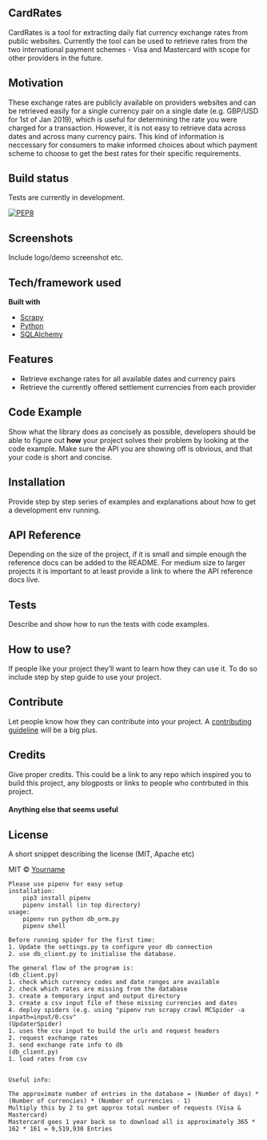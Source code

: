 ## CardRates
CardRates is a tool for extracting daily fiat currency exchange rates from public websites. Currently the tool can be used to retrieve rates from the two international payment schemes - Visa and Mastercard with scope for other providers in the future.

## Motivation
These exchange rates are publicly available on providers websites and can be retrieved easily for a single currency pair on a single date (e.g. GBP/USD for 1st of Jan 2019), which is useful for determining the rate you were charged for a transaction. However, it is not easy to retrieve data across dates and across many currency pairs. This kind of information is neccessary for consumers to make informed choices about which payment scheme to choose to get the best rates for their specific requirements.

## Build status
Tests are currently in development.

[![PEP8](https://img.shields.io/badge/code%20style-pep8-orange.svg)](https://www.python.org/dev/peps/pep-0008/)
 
## Screenshots
Include logo/demo screenshot etc.

## Tech/framework used
<b>Built with</b>
- [Scrapy](https://github.com/scrapy/scrapy)
- [Python](https://www.python.org/)
- [SQLAlchemy](https://www.sqlalchemy.org/)

## Features
- Retrieve exchange rates for all available dates and currency pairs
- Retrieve the currently offered settlement currencies from each provider

## Code Example
Show what the library does as concisely as possible, developers should be able to figure out **how** your project solves their problem by looking at the code example. Make sure the API you are showing off is obvious, and that your code is short and concise.

## Installation
Provide step by step series of examples and explanations about how to get a development env running.

## API Reference

Depending on the size of the project, if it is small and simple enough the reference docs can be added to the README. For medium size to larger projects it is important to at least provide a link to where the API reference docs live.

## Tests
Describe and show how to run the tests with code examples.

## How to use?
If people like your project they’ll want to learn how they can use it. To do so include step by step guide to use your project.

## Contribute

Let people know how they can contribute into your project. A [contributing guideline](https://github.com/zulip/zulip-electron/blob/master/CONTRIBUTING.md) will be a big plus.

## Credits
Give proper credits. This could be a link to any repo which inspired you to build this project, any blogposts or links to people who contrbuted in this project. 

#### Anything else that seems useful

## License
A short snippet describing the license (MIT, Apache etc)

MIT © [Yourname]()




    Please use pipenv for easy setup
    installation:
        pip3 install pipenv
        pipenv install (in top directory)
    usage:
        pipenv run python db_orm.py
        pipenv shell

    Before running spider for the first time:
    1. Update the settings.py to configure your db connection
    2. use db_client.py to initialise the database.

    The general flow of the program is:
    (db_client.py)
    1. check which currency codes and date ranges are available
    2. check which rates are missing from the database
    3. create a temporary input and output directory
    3. create a csv input file of these missing currencies and dates
    4. deploy spiders (e.g. using "pipenv run scrapy crawl MCSpider -a inpath=input/0.csv"
    (UpdaterSpider)
    1. uses the csv input to build the urls and request headers
    2. request exchange rates
    3. send exchange rate info to db
    (db_client.py)
    1. load rates from csv


    Useful info:

    The approximate number of entries in the database = (Number of days) * (Number of currencies) * (Number of currencies - 1)
    Multiply this by 2 to get approx total number of requests (Visa & Mastercard)
    Mastercard goes 1 year back so to download all is approximately 365 * 162 * 161 = 9,519,930 Entries
